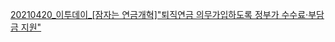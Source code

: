 [20210420_이투데이_[잠자는 연금개혁]"퇴직연금 의무가입하도록 정부가 수수료·부담금 지원"](https://www.etoday.co.kr/news/view/2017052)
